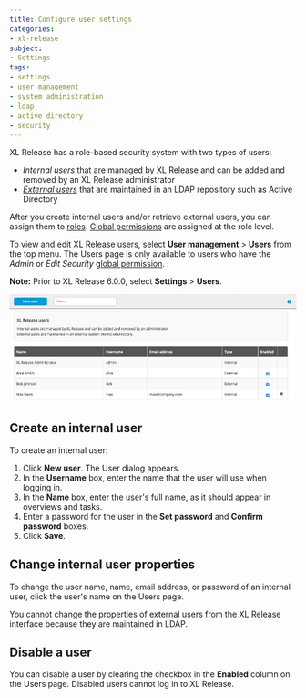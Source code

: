 ```yaml
---
title: Configure user settings
categories:
- xl-release
subject:
- Settings
tags:
- settings
- user management
- system administration
- ldap
- active directory
- security
---
```


XL Release has a role-based security system with two types of users:

* _Internal users_ that are managed by XL Release and can be added and removed by an XL Release administrator
* [_External users_](/xl-release/how-to/configure-ldap-security-for-xl-release.html) that are maintained in an LDAP repository such as Active Directory

After you create internal users and/or retrieve external users, you can assign them to [roles](/xl-release/how-to/configure-roles.html). [Global permissions](/xl-release/how-to/configure-permissions.html) are assigned at the role level.

To view and edit XL Release users, select **User management** > **Users**  from the top menu. The Users page is only available to users who have the *Admin* or *Edit Security* [global permission](/xl-release/how-to/configure-permissions.html).

**Note:** Prior to XL Release 6.0.0, select **Settings** > **Users**.

![Users](../images/users.png)

## Create an internal user

To create an internal user:

1. Click **New user**. The User dialog appears.
1. In the **Username** box, enter the name that the user will use when logging in.
1. In the **Name** box, enter the user's full name, as it should appear in overviews and tasks.
1. Enter a password for the user in the **Set password** and **Confirm password** boxes.
1. Click **Save**.

## Change internal user properties

To change the user name, name, email address, or password of an internal user, click the user's name on the Users page.

You cannot change the properties of external users from the XL Release interface because they are maintained in LDAP.

## Disable a user

You can disable a user by clearing the checkbox in the **Enabled** column on the Users page. Disabled users cannot log in to XL Release.
